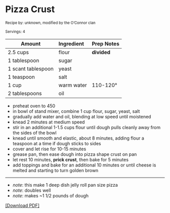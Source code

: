 # Pizza Crust

<small>Recipe by: unknown, modified by the O’Connor clan</small>

<small>Servings: 4</small>

| Amount             | Ingredient | Prep Notes  |
| ------------------ | :--------- | :---------- |
| 2.5 cups           | flour      | **divided** |
| 1 tablespoon       | sugar      |             |
| 1 scant tablespoon | yeast      |             |
| 1 teaspoon         | salt       |             |
| 1 cup              | warm water | 110-120°    |
| 2 tablespoons      | oil        |             |

- preheat oven to 450
- in bowl of stand mixer, combine 1 cup flour, sugar, yeast, salt
- gradually add water and oil, blending at low speed until moistened
- knead 2 minutes at medium speed
- stir in an additional 1-1.5 cups flour until dough pulls cleanly away from the sides of the bowl
- knead until smooth and elastic, about 8 minutes, adding flour a teaspoon at a time if dough sticks to sides
- cover and let rise for 10-15 minutes
- grease pan, then ease dough into pizza shape crust on pan
- let rest 10 minutes, **prick crust**, then bake for 5 minutes
- add toppings and bake for an additional 10 minutes or until cheese is melted and starting to turn golden brown

---

- _note_: this make 1 deep dish jelly roll pan size pizza
- _note_: doubles well
- _note_: makes ~1 1/2 pounds of dough

<!-- Tags:
- pizza
- crust
- vegetarian
- vegan
- oven
-->

[\[Download PDF\]](/pdf/breads/pizzaCrust.pdf)
